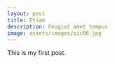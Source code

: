 ```yaml
---
layout: post
title: Etiam
description: Feugiat amet tempus
image: assets/images/pic06.jpg
---
```


This is my first post. 
